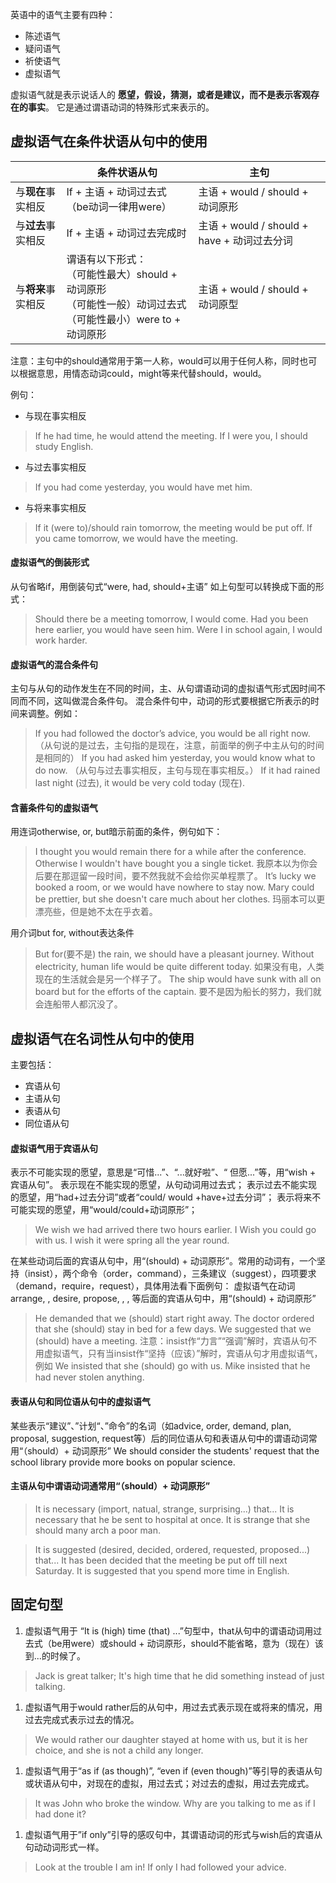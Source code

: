 ---
---
英语中的语气主要有四种：
* 陈述语气
* 疑问语气
* 祈使语气
* 虚拟语气

虚拟语气就是表示说话人的 **愿望，假设，猜测，或者是建议，而不是表示客观存在的事实**。
它是通过谓语动词的特殊形式来表示的。

## 虚拟语气在条件状语从句中的使用

||条件状语从句|主句|
|-|-|-|
|与**现在**事实相反|If + 主语 + 动词过去式（be动词一律用were）|主语 + would / should + 动词原形|
|与**过去**事实相反|If + 主语 + 动词过去完成时|主语 + would / should + have + 动词过去分词|
|与**将来**事实相反|谓语有以下形式：<br/>（可能性最大）should + 动词原形<br/>（可能性一般）动词过去式<br/>（可能性最小）were to + 动词原形<br/>|主语 + would / should + 动词原型|

注意：主句中的should通常用于第一人称，would可以用于任何人称，同时也可以根据意思，用情态动词could，might等来代替should，would。

例句：
* 与现在事实相反
>If he had time, he would attend the meeting.
If I were you, I should study English.
* 与过去事实相反
> If you had come yesterday, you would have met him.
* 与将来事实相反
> If it (were to)/should rain tomorrow, the meeting would be put off.
If you came tomorrow, we would have the meeting.

#### 虚拟语气的倒装形式

从句省略if，用倒装句式“were, had, should+主语” 如上句型可以转换成下面的形式：
> Should there be a meeting tomorrow, I would come.
Had you been here earlier, you would have seen him.
Were I in school again, I would work harder.

#### 虚拟语气的混合条件句

主句与从句的动作发生在不同的时间，主、从句谓语动词的虚拟语气形式因时间不同而不同，这叫做混合条件句。
混合条件句中，动词的形式要根据它所表示的时间来调整。例如：
> If you had followed the doctor’s advice, you would be all right now.
（从句说的是过去，主句指的是现在，注意，前面举的例子中主从句的时间是相同的）
If you had asked him yesterday, you would know what to do now.
（从句与过去事实相反，主句与现在事实相反。）
If it had rained last night (过去), it would be very cold today (现在).

#### 含蓄条件句的虚拟语气

用连词otherwise, or, but暗示前面的条件，例句如下：
> I thought you would remain there for a while after the conference. Otherwise I wouldn't have bought you a single ticket.
我原本以为你会后要在那逗留一段时间，要不然我就不会给你买单程票了。
It’s lucky we booked a room, or we would have nowhere to stay now.
Mary could be prettier, but she doesn't care much about her clothes.
玛丽本可以更漂亮些，但是她不太在乎衣着。

用介词but for, without表达条件
> But for(要不是) the rain, we should have a pleasant journey.
Without electricity, human life would be quite different today.
如果没有电，人类现在的生活就会是另一个样子了。
The ship would have sunk with all on board but for the efforts of the captain.
要不是因为船长的努力，我们就会连船带人都沉没了。

## 虚拟语气在名词性从句中的使用

主要包括：
* 宾语从句
* 主语从句
* 表语从句
* 同位语从句

#### 虚拟语气用于宾语从句

表示不可能实现的愿望，意思是“可惜...”、“...就好啦”、“ 但愿...”等，用“wish + 宾语从句”。
表示现在不能实现的愿望，从句动词用过去式；
表示过去不能实现的愿望，用“had+过去分词”或者“could/ would +have+过去分词”；
表示将来不可能实现的愿望，用“would/could+动词原形”；
> We wish we had arrived there two hours earlier.
I Wish you could go with us.
I wish it were spring all the year round.

在某些动词后面的宾语从句中，用“(should) + 动词原形”。常用的动词有，一个坚持（insist），两个命令（order，command），三条建议（suggest），四项要求（demand，require，request），具体用法看下面例句：
虚拟语气在动词 arrange, , desire, propose, , ,  等后面的宾语从句中，用“(should) + 动词原形”
> He demanded that we (should) start right away.
The doctor ordered that she (should) stay in bed for a few days.
We suggested that we (should) have a meeting.
注意：insist作“力言”“强调”解时，宾语从句不用虚拟语气，只有当insist作“坚持（应该）”解时，宾语从句才用虚拟语气，例如
We insisted that she (should) go with us.
Mike insisted that he had never stolen anything.

#### 表语从句和同位语从句中的虚拟语气

某些表示“建议”、”计划“、”命令”的名词（如advice, order, demand, plan, proposal, suggestion, request等）后的同位语从句和表语从句中的谓语动词常用“（should）+ 动词原形”
We should consider the students' request that the school library provide more books on popular science.

#### 主语从句中谓语动词通常用“（should）+ 动词原形”

> It is necessary (import, natual, strange, surprising...) that...
It is necessary that he be sent to hospital at once.
It is strange that she should many arch a poor man.

> It is suggested (desired, decided, ordered, requested, proposed...) that...
It has been decided that the meeting be put off till next Saturday.
It is suggested that you spend more time in English.


## 固定句型

1. 虚拟语气用于 “It is (high) time (that) ...”句型中，that从句中的谓语动词用过去式（be用were）或should + 动词原形，should不能省略，意为（现在）该到...的时候了。
> Jack is great talker; It's high time that he did something instead of just talking.
1. 虚拟语气用于would rather后的从句中，用过去式表示现在或将来的情况，用过去完成式表示过去的情况。
> We would rather our daughter stayed at home with us, but it is her choice, and she is not a child any longer.
1. 虚拟语气用于“as if (as though)”, “even if (even though)”等引导的表语从句或状语从句中，对现在的虚拟，用过去式；对过去的虚拟，用过去完成式。
> It was John who broke the window. Why are you talking to me as if I had done it?
1. 虚拟语气用于”if only”引导的感叹句中，其谓语动词的形式与wish后的宾语从句动动词形式一样。
> Look at the trouble I am in! If only I had followed your advice.
